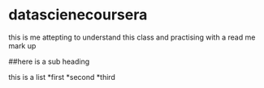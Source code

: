 datascienecoursera
==================

this is me attepting to understand this class and practising with a read me mark up

##here is a sub heading 

this is a list
*first
*second
*third

